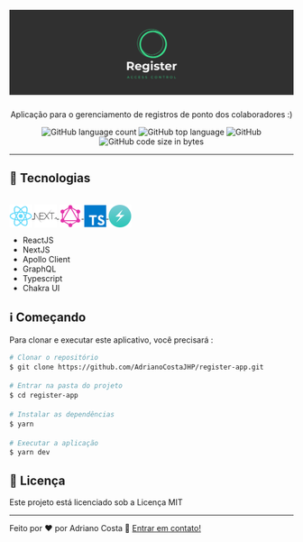 <h1 align = "center">
<br>
  <img src = "public/assets/bg_dark.png" alt = "Register">
<br>
</h1>

<p align = "center"> Aplicação para o gerenciamento de registros de ponto dos colaboradores :) </p>

<p align="center">
  <img alt="GitHub language count" src="https://img.shields.io/github/languages/count/AdrianoCostaJHP/register-app?color=#39E991">
  <img alt="GitHub top language" src="https://img.shields.io/github/languages/top/AdrianoCostaJHP/register-app?color=#39E991">
  <img alt="GitHub" src="https://img.shields.io/github/license/AdrianoCostaJHP/register-app?color=#39E991"
</p>
 <img alt="GitHub code size in bytes" src="https://img.shields.io/github/languages/code-size/adrianocostaJHP/register-app?style=social"/>

<hr />

## :rocket: Tecnologias
[//]: # (Adicione os recursos do seu projeto aqui :)

<div style="display: inline_block"><br>
  <a href="https://pt-br.reactjs.org/" target="_blank">
    <img align="center" alt="React" height="40" width="40" src="https://raw.githubusercontent.com/devicons/devicon/master/icons/react/react-original.svg">
  </a>
  <a href="https://nextjs.org/" target="_blank">
    <img align="center" alt="Js" height="40" width="40" src="https://raw.githubusercontent.com/devicons/devicon/master/icons/nextjs/nextjs-original-wordmark.svg">
  </a>
  <a href="https://graphql.org/" target="_blank">
    <img align="center" alt="GRAPHQL" height="40" width="40" src="https://github.com/devicons/devicon/blob/master/icons/graphql/graphql-plain.svg">
  </a>
  <a href="https://www.typescriptlang.org/" target="_blank">
    <img align="center" alt="Typescript" height="40" width="40" src="https://raw.githubusercontent.com/devicons/devicon/master/icons/typescript/typescript-plain.svg">
  </a>
  <a href="https://chakra-ui.com/" target="_blank">
    <img align="center"alt="Chakra UI" height="40" width="40" src="public/assets/chakra-icon.svg" />
  </a>
          
  
 
</div>

- ReactJS
- NextJS
- Apollo Client 
- GraphQL
- Typescript 
- Chakra UI



## :information_source:  Começando

Para clonar e executar este aplicativo, você precisará :

```bash
# Clonar o repositório
$ git clone https://github.com/AdrianoCostaJHP/register-app.git

# Entrar na pasta do projeto 
$ cd register-app

# Instalar as dependências 
$ yarn

# Executar a aplicação 
$ yarn dev
```


## :page_facing_up: Licença

Este projeto está licenciado sob a Licença MIT

---

Feito por ♥ por Adriano Costa :wave: [Entrar em contato!](https://www.linkedin.com/in/adriano-costa-101395141/)
